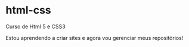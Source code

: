 # html-css
 Curso de Html 5 e CSS3

Estou aprendendo a criar sites e agora vou gerenciar meus repositórios!